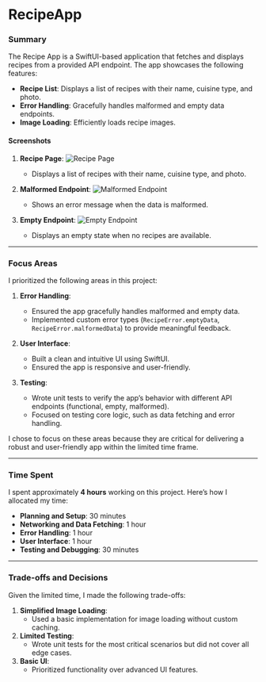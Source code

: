 # RecipeApp

### Summary
The Recipe App is a SwiftUI-based application that fetches and displays recipes from a provided API endpoint. The app showcases the following features:
- **Recipe List**: Displays a list of recipes with their name, cuisine type, and photo.
- **Error Handling**: Gracefully handles malformed and empty data endpoints.
- **Image Loading**: Efficiently loads recipe images.

#### **Screenshots**
1. **Recipe Page**:
   ![Recipe Page](/Users/kash/Desktop/Recipe-Page.png)
   - Displays a list of recipes with their name, cuisine type, and photo.

2. **Malformed Endpoint**:
   ![Malformed Endpoint](/Users/kash/Desktop/Recipe-Malformed-Endpoint.png)
   - Shows an error message when the data is malformed.

3. **Empty Endpoint**:
   ![Empty Endpoint](/Users/kash/Desktop/Recipe-Empty-Endpoint.png)
   - Displays an empty state when no recipes are available.

---

### Focus Areas
I prioritized the following areas in this project:
1. **Error Handling**:
   - Ensured the app gracefully handles malformed and empty data.
   - Implemented custom error types (`RecipeError.emptyData`, `RecipeError.malformedData`) to provide meaningful feedback.

2. **User Interface**:
   - Built a clean and intuitive UI using SwiftUI.
   - Ensured the app is responsive and user-friendly.

3. **Testing**:
   - Wrote unit tests to verify the app’s behavior with different API endpoints (functional, empty, malformed).
   - Focused on testing core logic, such as data fetching and error handling.

I chose to focus on these areas because they are critical for delivering a robust and user-friendly app within the limited time frame.

---

### Time Spent
I spent approximately **4 hours** working on this project. Here’s how I allocated my time:
- **Planning and Setup**: 30 minutes
- **Networking and Data Fetching**: 1 hour
- **Error Handling**: 1 hour
- **User Interface**: 1 hour
- **Testing and Debugging**: 30 minutes

---

### Trade-offs and Decisions
Given the limited time, I made the following trade-offs:
1. **Simplified Image Loading**:
   - Used a basic implementation for image loading without custom caching.
2. **Limited Testing**:
   - Wrote unit tests for the most critical scenarios but did not cover all edge cases.
3. **Basic UI**:
   - Prioritized functionality over advanced UI features.

